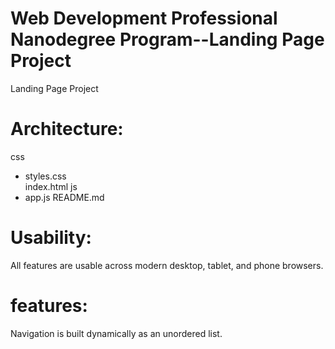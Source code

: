 # Web Development Professional Nanodegree Program--Landing Page Project
Landing Page Project
# Architecture:
css
- styles.css    
index.html
js
- app.js
README.md
# Usability:
All features are usable across modern desktop, tablet, and phone browsers.
# features:
Navigation is built dynamically as an unordered list.
